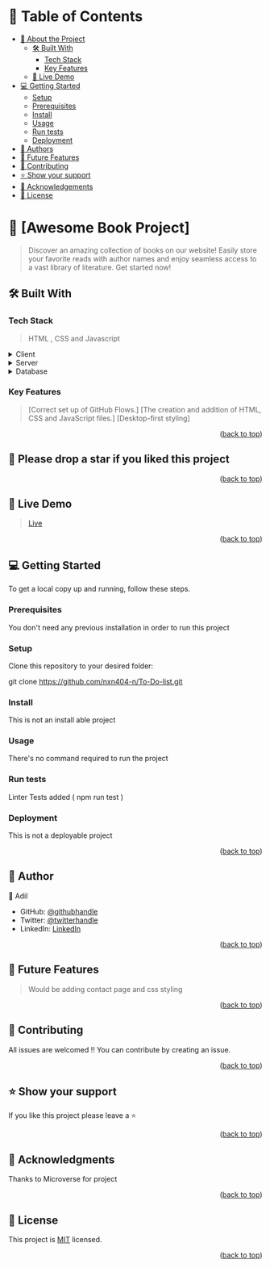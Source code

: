 <a name="readme-top"></a>

<!-- TABLE OF CONTENTS -->

# 📗 Table of Contents

- [📖 About the Project](#about-project)
  - [🛠 Built With](#built-with)
    - [Tech Stack](#tech-stack)
    - [Key Features](#key-features)
  - [🚀 Live Demo](#live-demo)
- [💻 Getting Started](#getting-started)
  - [Setup](#setup)
  - [Prerequisites](#prerequisites)
  - [Install](#install)
  - [Usage](#usage)
  - [Run tests](#run-tests)
  - [Deployment](#triangular_flag_on_post-deployment)
- [👥 Authors](#authors)
- [🔭 Future Features](#future-features)
- [🤝 Contributing](#contributing)
- [⭐️ Show your support](#support)
- [🙏 Acknowledgements](#acknowledgements)
- [📝 License](#license)

<!-- PROJECT DESCRIPTION -->

# 📖 [Awesome Book Project] <a name="about-project"></a>

> Discover an amazing collection of books on our website! Easily store your favorite reads with author names and enjoy seamless access to a vast library of literature. Get started now!

## 🛠 Built With <a name="built-with"></a>

### Tech Stack <a name="tech-stack"></a>

> HTML , CSS and Javascript

<details>
  <summary>Client</summary>
  <ul>
    <li><a>HTML , CSS and Javascript</a></li>
  </ul>
</details>

<details>
  <summary>Server</summary>
  <ul>
    <li><a>Github Pages</a></li>
  </ul>
</details>

<details>
<summary>Database</summary>
  <ul>
    <li><a>No Database was used in this project</a></li>
  </ul>
</details>

<!-- Features -->

### Key Features <a name="key-features"></a>

> [Correct set up of GitHub Flows.]
> [The creation and addition of HTML, CSS and JavaScript files.]
> [Desktop-first styling]

<p align="right">(<a href="#readme-top">back to top</a>)</p>

## 🌟 Please drop a star if you liked this project 

<p align="right">(<a href="#readme-top">back to top</a>)</p>

<!-- LIVE DEMO -->

## 🚀 Live Demo <a name="live-demo"></a>

> <a href="https://nxn404-n.github.io/Awesome-Books/">Live</a>

<p align="right">(<a href="#readme-top">back to top</a>)</p>

<!-- GETTING STARTED -->

## 💻 Getting Started <a name="getting-started"></a>
To get a local copy up and running, follow these steps.

### Prerequisites

You don't need any previous installation in order to run this project

### Setup

Clone this repository to your desired folder:

git clone https://github.com/nxn404-n/To-Do-list.git

### Install

This is not an install able project

### Usage

There's no command required to run the project

### Run tests

Linter Tests added ( npm run test )

### Deployment

This is not a deployable project

<p align="right">(<a href="#readme-top">back to top</a>)</p>

<!-- AUTHORS -->

## 👥 Author <a name="authors"></a>


👤 Adil

- GitHub: [@githubhandle](https://github.com/nxn404-n)
- Twitter: [@twitterhandle](https://twitter.com/nxn_404)
- LinkedIn: [LinkedIn](https://www.linkedin.com/in/nafeurrahmanadil/)


<p align="right">(<a href="#readme-top">back to top</a>)</p>

<!-- FUTURE FEATURES -->

## 🔭 Future Features <a name="future-features"></a>

> Would be adding contact page and css styling

<p align="right">(<a href="#readme-top">back to top</a>)</p>

<!-- CONTRIBUTING -->

## 🤝 Contributing <a name="contributing"></a>

All issues are welcomed !! You can contribute by creating an issue.

<p align="right">(<a href="#readme-top">back to top</a>)</p>

<!-- SUPPORT -->

## ⭐️ Show your support <a name="support"></a>

If you like this project please leave a ⭐️

<p align="right">(<a href="#readme-top">back to top</a>)</p>

<!-- ACKNOWLEDGEMENTS -->

## 🙏 Acknowledgments <a name="acknowledgements"></a>

 Thanks to Microverse for project

<p align="right">(<a href="#readme-top">back to top</a>)</p>

<!-- LICENSE -->

## 📝 License <a name="license"></a>

This project is [MIT](./LICENSE.md) licensed.

<p align="right">(<a href="#readme-top">back to top</a>)</p>